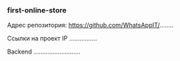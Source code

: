 ### first-online-store
Адрес репозитория: https://github.com/WhatsAppIT/........

Ссылки на проект
IP ................

Backend ...........................
